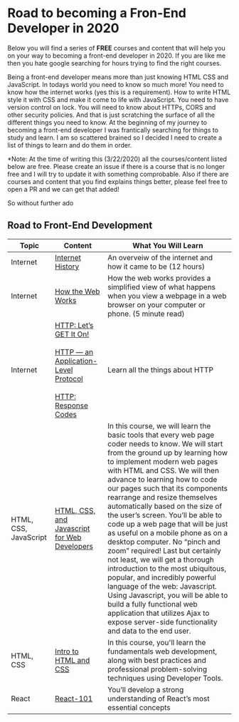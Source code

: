 # Road to becoming a Fron-End Developer in 2020


Below you will find a series of **FREE** courses and content that will help you on your way to becoming a front-end developer in 2020. If you are like me then you hate google searching for hours trying to find the right courses.

Being a front-end developer means more than just knowing HTML CSS and JavaScript. In todays world you need to know so much more! You need to know how the internet works (yes this is a requirement). How to write HTML style it with CSS and make it come to life with JavaScript. You need to have version control on lock. You will need to know about HTTPs, CORS and other security policies. And that is just scratching the surface of all the different things you need to know. At the beginning of my journey to becoming a front-end developer I was frantically searching for things to study and learn. I am so scattered brained so I decided I need to create a list of things to learn and do them in order.

*Note: At the time of writing this (3/22/2020) all the courses/content listed below are free. Please create an issue if there is a course that is no longer free and I will try to update it with something comprobable. Also if there are courses and content that you find explains things better, please feel free to open a PR and we can get that added!

So without further ado

## Road to Front-End Development

| Topic | Content | What You Will Learn |
| ----- | ------- | ----- |
| Internet | [Internet History](https://www.coursera.org/learn/internet-history) | An overveiw of the internet and how it came to be (12 hours) |
| Internet | [How the Web Works](https://developer.mozilla.org/en-US/docs/Learn/Getting_started_with_the_web/How_the_Web_works) | How the web works provides a simplified view of what happens when you view a webpage in a web browser on your computer or phone. (5 minute read) | 
| Internet | [HTTP: Let’s GET It On!](https://dev.opera.com/articles/http-lets-get-it-on/) <br/><br/> [HTTP — an Application-Level Protocol](https://dev.opera.com/articles/http-basic-introduction/)<br/><br/>[HTTP: Response Codes](https://dev.opera.com/articles/http-response-codes/) | Learn all the things about HTTP |
| HTML, CSS, JavaScript | [HTML, CSS, and Javascript for Web Developers](https://www.coursera.org/learn/html-css-javascript-for-web-developers) | In this course, we will learn the basic tools that every web page coder needs to know. We will start from the ground up by learning how to implement modern web pages with HTML and CSS. We will then advance to learning how to code our pages such that its components rearrange and resize themselves automatically based on the size of the user’s screen. You’ll be able to code up a web page that will be just as useful on a mobile phone as on a desktop computer. No “pinch and zoom” required! Last but certainly not least, we will get a thorough introduction to the most ubiquitous, popular, and incredibly powerful language of the web: Javascript. Using Javascript, you will be able to build a fully functional web application that utilizes Ajax to expose server-side functionality and data to the end user. |
| HTML, CSS | [Intro to HTML and CSS](https://www.udacity.com/course/intro-to-html-and-css--ud001) | In this course, you'll learn the fundamentals web development, along with best practices and professional problem-solving techniques using Developer Tools. |
| React | [React-101](https://www.codecademy.com/learn/react-101) | You’ll develop a strong understanding of React’s most essential concepts |
